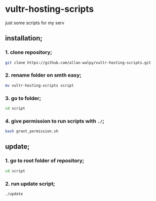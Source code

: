 # vultr-hosting-scripts
just some scripts for my serv

## installation;

### 1. clone repository;

```bash
git clone https://github.com/allan-walpy/vultr-hosting-scripts.git
```

### 2. rename folder on smth easy;

```bash
mv vultr-hosting-scripts script
```

### 3. go to folder;

```bash
cd script
```

### 4. give permission to run scripts with `./`;

```bash
bash grant_permission.sh
```

## update;

### 1. go to root folder of repository;

```bash
cd script
```

### 2. run update script;

```bash
./update
```
